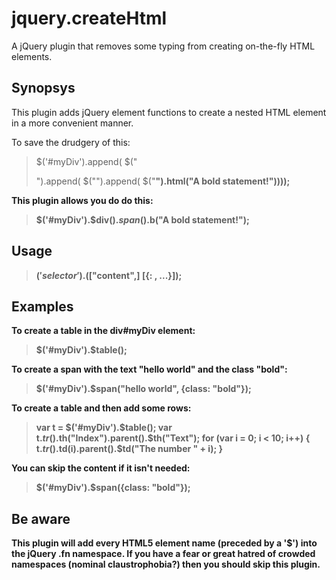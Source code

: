 jquery.createHtml
=================

A jQuery plugin that removes some typing from creating on-the-fly HTML elements.

Synopsys
--------

This plugin adds jQuery element functions to create a nested HTML element in a more
convenient manner.

To save the drudgery of this:

>
>  $('#myDiv').append(
>    $("<div/>").append(
>      $("<span/>").append(
>        $("<b/>").html("A bold statement!"))));
>

This plugin allows you do do this:

>  $('#myDiv').$div().$span().$b("A bold statement!");


Usage
-----

> $('selector').$<element-type>(["content",] [{<attr1>: <val1>, ...}]);


Examples
--------

To create a table in the div#myDiv element:

> $('#myDiv').$table();

To create a span with the text "hello world" and the class "bold":

> $('#myDiv').$span("hello world", {class: "bold"});

To create a table and then add some rows:

> var t = $('#myDiv').$table();
> var t.$tr().$th("Index").parent().$th("Text");
> for (var i = 0; i < 10; i++) {
>   t.$tr().$td(i).parent().$td("The number " + i);
> }

You can skip the content if it isn't needed:

> $('#myDiv').$span({class: "bold"});


Be aware
--------

This plugin will add every HTML5 element name (preceded by a '$') into 
the jQuery .fn namespace.  If you have a fear or great hatred of crowded
namespaces (nominal claustrophobia?) then you should skip this plugin.
